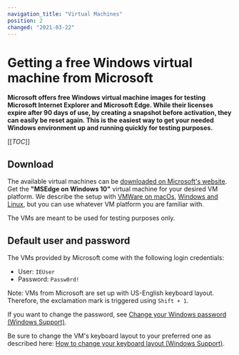 ```yaml
---
navigation_title: "Virtual Machines"
position: 2
changed: "2021-03-22"
---
```


# Getting a free Windows virtual machine from Microsoft

**Microsoft offers free Windows virtual machine images for testing Microsoft Internet Explorer and Microsoft Edge. While their licenses expire after 90 days of use, by creating a snapshot before activation, they can easily be reset again. This is the easiest way to get your needed Windows environment up and running quickly for testing purposes.**

[[_TOC_]]

## Download

The available virtual machines can be [downloaded on Microsoft's website](https://developer.microsoft.com/en-us/microsoft-edge/tools/vms/). Get the **"MSEdge on Windows 10"** virtual machine for your desired VM platform. We describe the setup with [VMWare on macOs](/setup/windows/vmware-on-macos/), [Windows and Linux](/setup/windows/vmware-on-windows-linux/), but you can use whatever VM platform you are familiar with.

The VMs are meant to be used for testing purposes only.

## Default user and password

The VMs provided by Microsoft come with the following login credentials:

- User: `IEUser`
- Password: `Passw0rd!`

Note: VMs from Microsoft are set up with US-English keyboard layout. Therefore, the exclamation mark is triggered using `Shift + 1`.

If you want to change the password, see [Change your Windows password (Windows Support)](https://support.microsoft.com/en-us/help/14087/windows-7-change-your-windows-password).

Be sure to change the VM's keyboard layout to your preferred one as described here: [How to change your keyboard layout (Windows Support)](https://support.microsoft.com/en-us/help/258824/how-to-change-your-keyboard-layout).
